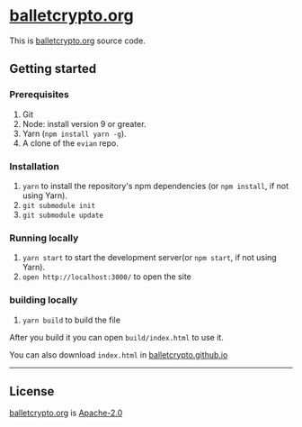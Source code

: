 # [balletcrypto.org](https://balletcrypto.org)
This is [balletcrypto.org](https://balletcrypto.org) source code.
## Getting started
### Prerequisites
1. Git
1. Node: install version 9 or greater.
1. Yarn (`npm install yarn -g`).
1. A clone of the `evian` repo.

### Installation
1. `yarn` to install the repository's npm dependencies (or `npm install`, if not using Yarn).
2. `git submodule init`
3. `git submodule update`

### Running locally

1.  `yarn start` to start the development server(or `npm start`, if not using Yarn).
1.  `open http://localhost:3000/` to open the site

### building locally
1. `yarn build` to build the file

After you build it you can open `build/index.html` to use it.

You can also download `index.html` in [balletcrypto.github.io](https://github.com/balletcrypto/balletcrypto.github.io)

---
## License

[balletcrypto.org](https://balletcrypto.org) is [Apache-2.0](./LICENSE)

